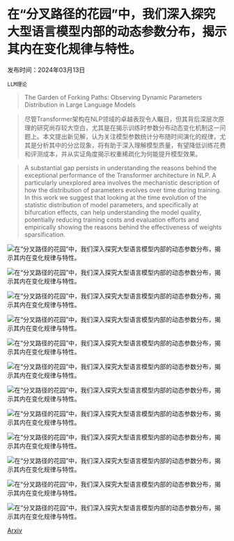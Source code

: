 # 在“分叉路径的花园”中，我们深入探究大型语言模型内部的动态参数分布，揭示其内在变化规律与特性。

发布时间：2024年03月13日

`LLM理论`

> The Garden of Forking Paths: Observing Dynamic Parameters Distribution in Large Language Models

> 尽管Transformer架构在NLP领域的卓越表现令人瞩目，但其背后深层次原理的研究尚存较大空白，尤其是在揭示训练时参数分布动态变化机制这一问题上。本文提出新见解，认为关注模型参数统计分布随时间演化的规律，尤其是分析其中的分岔现象，将有助于深入理解模型质量，有望降低训练花费和评测成本，并从实证角度揭示权重稀疏化为何能提升模型效果。

> A substantial gap persists in understanding the reasons behind the exceptional performance of the Transformer architecture in NLP. A particularly unexplored area involves the mechanistic description of how the distribution of parameters evolves over time during training. In this work we suggest that looking at the time evolution of the statistic distribution of model parameters, and specifically at bifurcation effects, can help understanding the model quality, potentially reducing training costs and evaluation efforts and empirically showing the reasons behind the effectiveness of weights sparsification.

![在“分叉路径的花园”中，我们深入探究大型语言模型内部的动态参数分布，揭示其内在变化规律与特性。](../../../paper_images/2403.08739/x1.png)

![在“分叉路径的花园”中，我们深入探究大型语言模型内部的动态参数分布，揭示其内在变化规律与特性。](../../../paper_images/2403.08739/x2.png)

![在“分叉路径的花园”中，我们深入探究大型语言模型内部的动态参数分布，揭示其内在变化规律与特性。](../../../paper_images/2403.08739/x3.png)

![在“分叉路径的花园”中，我们深入探究大型语言模型内部的动态参数分布，揭示其内在变化规律与特性。](../../../paper_images/2403.08739/x4.png)

![在“分叉路径的花园”中，我们深入探究大型语言模型内部的动态参数分布，揭示其内在变化规律与特性。](../../../paper_images/2403.08739/x5.png)

![在“分叉路径的花园”中，我们深入探究大型语言模型内部的动态参数分布，揭示其内在变化规律与特性。](../../../paper_images/2403.08739/x6.png)

![在“分叉路径的花园”中，我们深入探究大型语言模型内部的动态参数分布，揭示其内在变化规律与特性。](../../../paper_images/2403.08739/x7.png)

![在“分叉路径的花园”中，我们深入探究大型语言模型内部的动态参数分布，揭示其内在变化规律与特性。](../../../paper_images/2403.08739/x8.png)

![在“分叉路径的花园”中，我们深入探究大型语言模型内部的动态参数分布，揭示其内在变化规律与特性。](../../../paper_images/2403.08739/x9.png)

![在“分叉路径的花园”中，我们深入探究大型语言模型内部的动态参数分布，揭示其内在变化规律与特性。](../../../paper_images/2403.08739/x10.png)

![在“分叉路径的花园”中，我们深入探究大型语言模型内部的动态参数分布，揭示其内在变化规律与特性。](../../../paper_images/2403.08739/x11.png)

![在“分叉路径的花园”中，我们深入探究大型语言模型内部的动态参数分布，揭示其内在变化规律与特性。](../../../paper_images/2403.08739/x12.png)

[Arxiv](https://arxiv.org/abs/2403.08739)